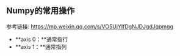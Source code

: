 ## Numpy的常用操作

参考链接: https://mp.weixin.qq.com/s/VO5UjYIfDgNJDJgdJqpmgg

- **axis 0：**通常指行
- **axis 1：**通常指列